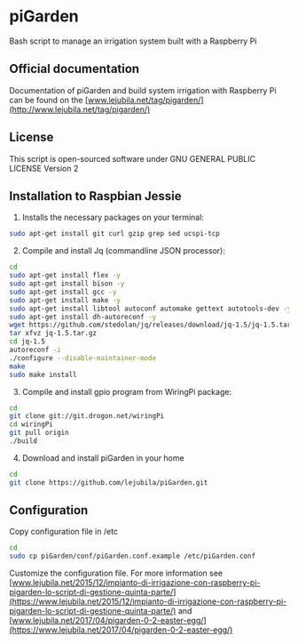 # piGarden

Bash script to manage an irrigation system built with a Raspberry Pi

## Official documentation 

Documentation of piGarden and build system irrigation with Raspberry Pi can be found on the [www.lejubila.net/tag/pigarden/](http://www.lejubila.net/tag/pigarden/)

## License

This script is open-sourced software under GNU GENERAL PUBLIC LICENSE Version 2

## Installation to Raspbian Jessie

1) Installs the necessary packages on your terminal:

``` bash
sudo apt-get install git curl gzip grep sed ucspi-tcp
```

2) Compile and install Jq (commandline JSON processor):

``` bash
cd 
sudo apt-get install flex -y 
sudo apt-get install bison -y 
sudo apt-get install gcc -y 
sudo apt-get install make -y 
sudo apt-get install libtool autoconf automake gettext autotools-dev -y 
sudo apt-get install dh-autoreconf -y 
wget https://github.com/stedolan/jq/releases/download/jq-1.5/jq-1.5.tar.gz
tar xfvz jq-1.5.tar.gz
cd jq-1.5
autoreconf -i
./configure --disable-maintainer-mode
make
sudo make install
```

3) Compile and install gpio program from WiringPi package:

``` bash
cd
git clone git://git.drogon.net/wiringPi
cd wiringPi
git pull origin 
./build
```

4) Download and install piGarden in your home

``` bash
cd
git clone https://github.com/lejubila/piGarden.git
```

## Configuration

Copy configuration file in /etc

```bash
cd
sudo cp piGarden/conf/piGarden.conf.example /etc/piGarden.conf
```

Customize the configuration file. 
For more information see 
[www.lejubila.net/2015/12/impianto-di-irrigazione-con-raspberry-pi-pigarden-lo-script-di-gestione-quinta-parte/](https://www.lejubila.net/2015/12/impianto-di-irrigazione-con-raspberry-pi-pigarden-lo-script-di-gestione-quinta-parte/)
and
[www.lejubila.net/2017/04/pigarden-0-2-easter-egg/](https://www.lejubila.net/2017/04/pigarden-0-2-easter-egg/)
